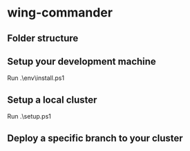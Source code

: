 # wing-commander 

## Folder structure


## Setup your development machine

Run  .\env\install.ps1   

## Setup a local cluster 
Run .\setup.ps1 

## Deploy a specific branch to your cluster 
